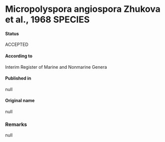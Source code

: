 # Micropolyspora angiospora Zhukova et al., 1968 SPECIES

#### Status
ACCEPTED

#### According to
Interim Register of Marine and Nonmarine Genera

#### Published in
null

#### Original name
null

### Remarks
null